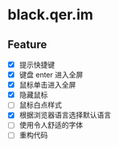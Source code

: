 # black.qer.im
 
## Feature

- [x] 提示快捷键
- [x] 键盘 enter 进入全屏
- [x] 鼠标单击进入全屏
- [x] 隐藏鼠标
- [ ] 鼠标白点样式
- [x] 根据浏览器语言选择默认语言
- [ ] 使用令人舒适的字体
- [ ] 重构代码
